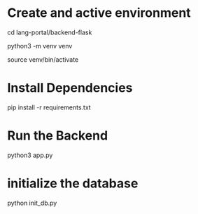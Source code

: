 # Create and active environment

cd lang-portal/backend-flask

python3 -m venv venv

source venv/bin/activate

# Install Dependencies

pip install -r requirements.txt

# Run the Backend

python3 app.py

# initialize the database

python init_db.py